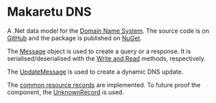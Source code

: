 # Makaretu DNS

A .Net data model for the [Domain Name System](https://www.rfc-editor.org/info/rfc1035). 
The source code is on [GitHub](https://github.com/richardschneider/net-dns) and the 
package is published on [NuGet](https://www.nuget.org/packages/Makaretu.Dns).

The [Message](xref:Makaretu.Dns.Message) object is used to create a query or a response. It is
serialised/deserialised with the [Write and Read](xref:Makaretu.Dns.DnsObject) methods, respectively.

The [UpdateMessage](xref:Makaretu.Dns.UpdateMessage) is used to create a dynamic DNS update.

The [common resource records](rr.md) are implemented.  To future proof the component, the 
[UnknownRecord](xref:Makaretu.Dns.UnknownRecord) is used.
